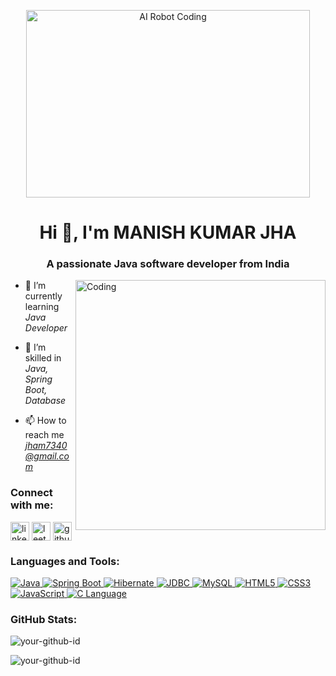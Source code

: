 
<p align="center">
  <img 
    src="https://media1.giphy.com/media/v1.Y2lkPTc5MGI3NjExdGU0a250bXcwOTIyNGlkdDh1eXBsNGNuZm94ZDViM3c3N2FocW15aSZlcD12MV9pbnRlcm5hbF9naWZfYnlfaWQmY3Q9Zw/78XCFBGOlS6keY1Bil/giphy.gif"
    alt="AI Robot Coding"
    width="95%" 
    height="300px"
    style="object-fit: cover; border-radius: 10px;"
  />
</p>

<h1 align="center">Hi 👋, I'm MANISH KUMAR JHA</h1>
<h3 align="center">A passionate Java software developer from India</h3>

<img align="right" alt="Coding" width="400" src="https://cdn.dribbble.com/users/1162077/screenshots/3848914/programmer.gif">

- 🔭 I’m currently learning *Java Developer*

- 🌱 I’m skilled in *Java, Spring Boot, Database*

- 📫 How to reach me *jham7340@gmail.com*

### Connect with me:
<p align="left">
<a href="https://linkedin.com/in/your-linkedin-id" target="blank"><img align="center" src="https://cdn-icons-png.flaticon.com/512/174/174857.png" alt="linkedin" height="30" width="30" /></a>
<a href="https://www.hackerrank.com/profile/jham7340" target="blank"><img align="center" src="https://cdn.iconscout.com/icon/free/png-256/leetcode-3521542-2944960.png" alt="leetcode" height="30" width="30" /></a>
<a href="https://www.geeksforgeeks.org/user/jham7kzqj/" target="blank"><img align="center" src="https://cdn-icons-png.flaticon.com/512/25/25231.png" alt="github" height="30" width="30" /></a>
</p>

### Languages and Tools:
<p align="left">
    <a href="https://www.java.com/" target="_blank">
        <img src="https://img.shields.io/badge/Java-ED8B00?style=flat&logo=java&logoColor=white" alt="Java"/>
    </a>
    <a href="https://spring.io/projects/spring-boot" target="_blank">
        <img src="https://img.shields.io/badge/Spring_Boot-6DB33F?style=flat&logo=spring-boot&logoColor=white" alt="Spring Boot"/>
    </a>
    <a href="https://hibernate.org/" target="_blank">
        <img src="https://img.shields.io/badge/Hibernate-59666C?style=flat&logo=hibernate&logoColor=white" alt="Hibernate"/>
    </a>
    <a href="https://docs.oracle.com/javase/8/docs/technotes/guides/jdbc/" target="_blank">
        <img src="https://img.shields.io/badge/JDBC-007396?style=flat&logo=oracle&logoColor=white" alt="JDBC"/>
    </a>
    <a href="https://www.mysql.com/" target="_blank">
        <img src="https://img.shields.io/badge/MySQL-005C84?style=flat&logo=mysql&logoColor=white" alt="MySQL"/>
    </a>
    <a href="https://developer.mozilla.org/en-US/docs/Web/HTML" target="_blank">
        <img src="https://img.shields.io/badge/HTML5-E34F26?style=flat&logo=html5&logoColor=white" alt="HTML5"/>
    </a>
    <a href="https://developer.mozilla.org/en-US/docs/Web/CSS" target="_blank">
        <img src="https://img.shields.io/badge/CSS3-1572B6?style=flat&logo=css3&logoColor=white" alt="CSS3"/>
    </a>
    <a href="https://developer.mozilla.org/en-US/docs/Web/JavaScript" target="_blank">
        <img src="https://img.shields.io/badge/JavaScript-F7DF1E?style=flat&logo=javascript&logoColor=black" alt="JavaScript"/>
    </a>
    <a href="https://en.wikipedia.org/wiki/C_(programming_language)" target="_blank">
        <img src="https://img.shields.io/badge/C-A8B9CC?style=flat&logo=c&logoColor=black" alt="C Language"/>
    </a>
</p>



### GitHub Stats:
<p align="left">
  <img src="https://github-readme-stats.vercel.app/api?username=your-github-id&show_icons=true&locale=en" alt="your-github-id" />
</p>

<p align="left">
  <img src="https://github-readme-stats.vercel.app/api/top-langs?username=your-github-id&show_icons=true&locale=en&layout=compact" alt="your-github-id" />
</p>
